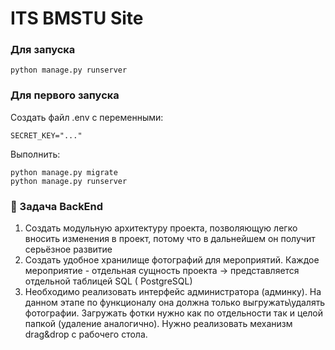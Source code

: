 # ITS BMSTU Site

### Для запуска

```shell
python manage.py runserver
```

### Для первого запуска

Создать файл .env с переменными:

```
SECRET_KEY="..."
```

Выполнить:

```shell
python manage.py migrate 
python manage.py runserver
```

### 🤖 Задача BackEnd

1. Создать модульную архитектуру проекта, позволяющую легко вносить изменения в
   проект, потому что в дальнейшем он получит серьёзное развитие
2. Создать удобное хранилище фотографий для мероприятий. Каждое мероприятие -
   отдельная сущность проекта → представляется отдельной таблицей SQL (
   PostgreSQL)
3. Необходимо реализовать интерфейс администратора (админку). На данном этапе
   по функционалу она должна только выгружать\удалять фотографии. Загружать
   фотки нужно как по отдельности так и целой папкой (удаление аналогично).
   Нужно реализовать механизм drag&drop с рабочего стола.
